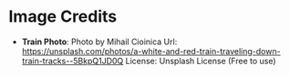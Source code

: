 # Image Credits

-   **Train Photo**: Photo by Mihail Cioinica
    Url: https://unsplash.com/photos/a-white-and-red-train-traveling-down-train-tracks--5BkpQ1JD0Q
    License: Unsplash License (Free to use)
